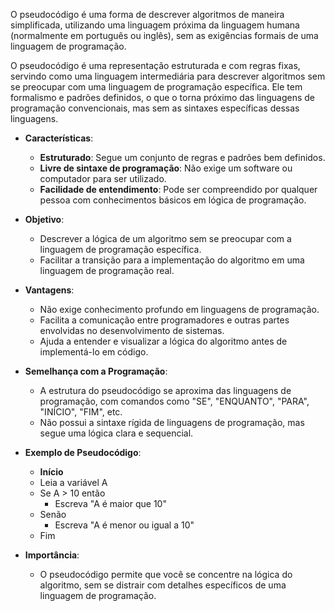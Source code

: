 
O pseudocódigo é uma forma de descrever algoritmos de maneira simplificada, utilizando uma linguagem próxima da linguagem humana (normalmente em português ou inglês), sem as exigências formais de uma linguagem de programação.

O pseudocódigo é uma representação estruturada e com regras fixas, servindo como uma linguagem intermediária para descrever algoritmos sem se preocupar com uma linguagem de programação específica. Ele tem formalismo e padrões definidos, o que o torna próximo das linguagens de programação convencionais, mas sem as sintaxes específicas dessas linguagens.

- **Características**:
    
    - **Estruturado**: Segue um conjunto de regras e padrões bem definidos.
    - **Livre de sintaxe de programação**: Não exige um software ou computador para ser utilizado.
    - **Facilidade de entendimento**: Pode ser compreendido por qualquer pessoa com conhecimentos básicos em lógica de programação.
- **Objetivo**:
    
    - Descrever a lógica de um algoritmo sem se preocupar com a linguagem de programação específica.
    - Facilitar a transição para a implementação do algoritmo em uma linguagem de programação real.
- **Vantagens**:
    
    - Não exige conhecimento profundo em linguagens de programação.
    - Facilita a comunicação entre programadores e outras partes envolvidas no desenvolvimento de sistemas.
    - Ajuda a entender e visualizar a lógica do algoritmo antes de implementá-lo em código.
- **Semelhança com a Programação**:
    
    - A estrutura do pseudocódigo se aproxima das linguagens de programação, com comandos como "SE", "ENQUANTO", "PARA", "INÍCIO", "FIM", etc.
    - Não possui a sintaxe rígida de linguagens de programação, mas segue uma lógica clara e sequencial.
- **Exemplo de Pseudocódigo**:
    
    - **Início**
    - Leia a variável A
    - Se A > 10 então
        - Escreva "A é maior que 10"
    - Senão
        - Escreva "A é menor ou igual a 10"
    - Fim
- **Importância**:
    
    - O pseudocódigo permite que você se concentre na lógica do algoritmo, sem se distrair com detalhes específicos de uma linguagem de programação.